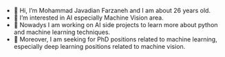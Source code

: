 - 👋 Hi, I’m Mohammad Javadian Farzaneh and I am about 26 years old.
- 👀 I’m interested in AI especially Machine Vision area.
- 🌱 Nowadys I am working on AI side projects to learn more about python and machine learning techniques.
- 🏫 Moreover, I am seeking for PhD positions related to machine learning, especially deep learning positions related to machine vision.

